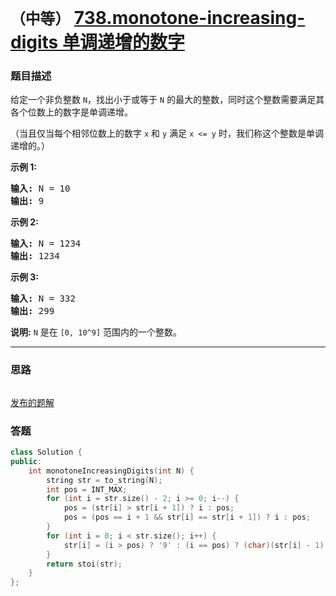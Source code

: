 # `（中等）` [738.monotone-increasing-digits 单调递增的数字](https://leetcode-cn.com/problems/monotone-increasing-digits/)

### 题目描述
<p>给定一个非负整数&nbsp;<code>N</code>，找出小于或等于&nbsp;<code>N</code>&nbsp;的最大的整数，同时这个整数需要满足其各个位数上的数字是单调递增。</p>

<p>（当且仅当每个相邻位数上的数字&nbsp;<code>x</code>&nbsp;和&nbsp;<code>y</code>&nbsp;满足&nbsp;<code>x &lt;= y</code>&nbsp;时，我们称这个整数是单调递增的。）</p>

<p><strong>示例 1:</strong></p>

<pre><strong>输入:</strong> N = 10
<strong>输出:</strong> 9
</pre>

<p><strong>示例 2:</strong></p>

<pre><strong>输入:</strong> N = 1234
<strong>输出:</strong> 1234
</pre>

<p><strong>示例 3:</strong></p>

<pre><strong>输入:</strong> N = 332
<strong>输出:</strong> 299
</pre>

<p><strong>说明:</strong> <code>N</code>&nbsp;是在&nbsp;<code>[0, 10^9]</code>&nbsp;范围内的一个整数。</p>


---
### 思路
```
```

[发布的题解](https://leetcode-cn.com/problems/monotone-increasing-digits/solution/monotone-increasing-digits-by-ikaruga-05cd/)

### 答题
``` C++
class Solution {
public:
    int monotoneIncreasingDigits(int N) {
        string str = to_string(N);
        int pos = INT_MAX;
        for (int i = str.size() - 2; i >= 0; i--) {
            pos = (str[i] > str[i + 1]) ? i : pos;
            pos = (pos == i + 1 && str[i] == str[i + 1]) ? i : pos;
        }
        for (int i = 0; i < str.size(); i++) {
            str[i] = (i > pos) ? '9' : (i == pos) ? (char)(str[i] - 1) : str[i];
        }
        return stoi(str);
    }
};
```




